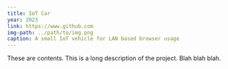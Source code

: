 ```yaml
---
title: IoT Car
year: 2023
link: https://www.github.com
img-path: ../path/to/img.png
caption: A small IoT vehicle for LAN based browser usage
---
```


These are contents. This is a long description of the project. Blah blah blah.